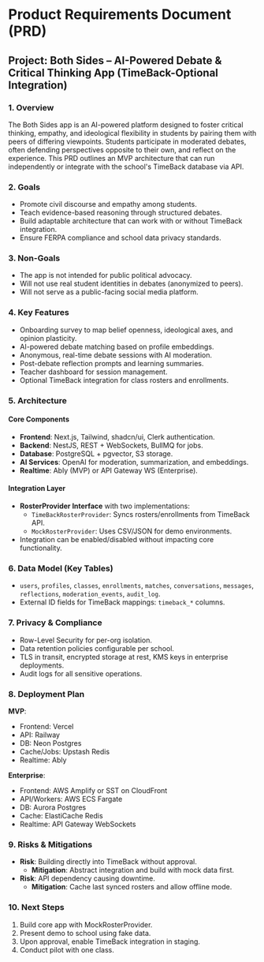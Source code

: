 
# Product Requirements Document (PRD)
## Project: Both Sides – AI-Powered Debate & Critical Thinking App (TimeBack-Optional Integration)

### 1. Overview
The Both Sides app is an AI-powered platform designed to foster critical thinking, empathy, and ideological flexibility in students by pairing them with peers of differing viewpoints. Students participate in moderated debates, often defending perspectives opposite to their own, and reflect on the experience. This PRD outlines an MVP architecture that can run independently or integrate with the school's TimeBack database via API.

### 2. Goals
- Promote civil discourse and empathy among students.
- Teach evidence-based reasoning through structured debates.
- Build adaptable architecture that can work with or without TimeBack integration.
- Ensure FERPA compliance and school data privacy standards.

### 3. Non-Goals
- The app is not intended for public political advocacy.
- Will not use real student identities in debates (anonymized to peers).
- Will not serve as a public-facing social media platform.

### 4. Key Features
- Onboarding survey to map belief openness, ideological axes, and opinion plasticity.
- AI-powered debate matching based on profile embeddings.
- Anonymous, real-time debate sessions with AI moderation.
- Post-debate reflection prompts and learning summaries.
- Teacher dashboard for session management.
- Optional TimeBack integration for class rosters and enrollments.

### 5. Architecture
#### Core Components
- **Frontend**: Next.js, Tailwind, shadcn/ui, Clerk authentication.
- **Backend**: NestJS, REST + WebSockets, BullMQ for jobs.
- **Database**: PostgreSQL + pgvector, S3 storage.
- **AI Services**: OpenAI for moderation, summarization, and embeddings.
- **Realtime**: Ably (MVP) or API Gateway WS (Enterprise).

#### Integration Layer
- **RosterProvider Interface** with two implementations:
  - `TimeBackRosterProvider`: Syncs rosters/enrollments from TimeBack API.
  - `MockRosterProvider`: Uses CSV/JSON for demo environments.
- Integration can be enabled/disabled without impacting core functionality.

### 6. Data Model (Key Tables)
- `users`, `profiles`, `classes`, `enrollments`, `matches`, `conversations`, `messages`, `reflections`, `moderation_events`, `audit_log`.
- External ID fields for TimeBack mappings: `timeback_*` columns.

### 7. Privacy & Compliance
- Row-Level Security for per-org isolation.
- Data retention policies configurable per school.
- TLS in transit, encrypted storage at rest, KMS keys in enterprise deployments.
- Audit logs for all sensitive operations.

### 8. Deployment Plan
**MVP**:
- Frontend: Vercel
- API: Railway
- DB: Neon Postgres
- Cache/Jobs: Upstash Redis
- Realtime: Ably

**Enterprise**:
- Frontend: AWS Amplify or SST on CloudFront
- API/Workers: AWS ECS Fargate
- DB: Aurora Postgres
- Cache: ElastiCache Redis
- Realtime: API Gateway WebSockets

### 9. Risks & Mitigations
- **Risk**: Building directly into TimeBack without approval.
  - **Mitigation**: Abstract integration and build with mock data first.
- **Risk**: API dependency causing downtime.
  - **Mitigation**: Cache last synced rosters and allow offline mode.

### 10. Next Steps
1. Build core app with MockRosterProvider.
2. Present demo to school using fake data.
3. Upon approval, enable TimeBack integration in staging.
4. Conduct pilot with one class.
